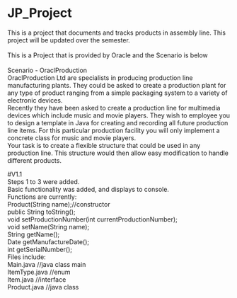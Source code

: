 # JP_Project
This is a project that documents and tracks products in assembly line. This project will be updated over the semester. <br>
<br>
This is a Project that is provided by Oracle and the Scenario is below<br>
<br>
Scenario - OraclProduction<br>
OraclProduction Ltd are specialists in producing production line manufacturing plants.
They could be asked to create a production plant for any type of product ranging from a simple packaging
system to a variety of electronic devices.<br>
Recently they have been asked to create a production line for multimedia devices which include music
and movie players. They wish to employee you to design a template in Java for creating and recording all
future production line items. For this particular production facility you will only implement a concrete
class for music and movie players.<br>
Your task is to create a flexible structure that could be used in any production line. This structure would
then allow easy modification to handle different products.

#V1.1 <br>
Steps 1 to 3 were added.<br>
Basic functionality was added, and displays to console. <br>
Functions are currently:<br>
  Product(String name);//constructor<br>
  public String toString();<br>
  void setProductionNumber(int currentProductionNumber);<br>
  void setName(String name);<br>
  String getName();<br>
  Date getManufactureDate();<br>
  int getSerialNumber();<br>
 Files include:<br>
  Main.java //java class main<br>
  ItemType.java //enum<br>
  Item.java //interface<br>
  Product.java //java class  <br>
